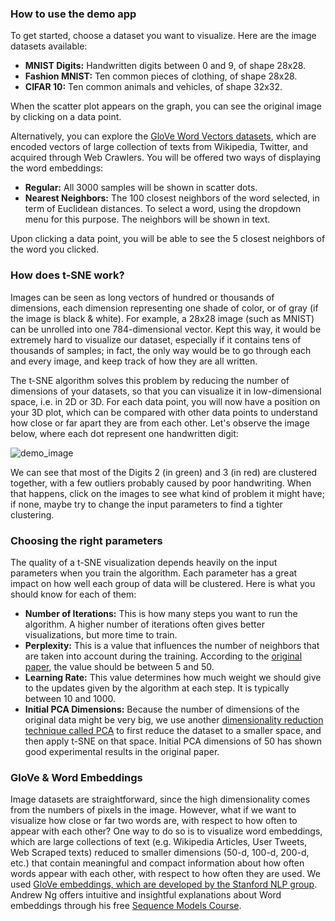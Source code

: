 ### How to use the demo app

To get started, choose a dataset you want to visualize. Here are the image datasets available:

- **MNIST Digits:** Handwritten digits between 0 and 9, of shape 28x28.
- **Fashion MNIST:** Ten common pieces of clothing, of shape 28x28.
- **CIFAR 10:** Ten common animals and vehicles, of shape 32x32.

When the scatter plot appears on the graph, you can see the original image by clicking on a data point.

Alternatively, you can explore the [GloVe Word Vectors datasets](https://nlp.stanford.edu/projects/glove/), which are encoded vectors of large collection of texts from Wikipedia, Twitter, and acquired through Web Crawlers. You will be offered two ways of displaying the word embeddings:

- **Regular:** All 3000 samples will be shown in scatter dots.
- **Nearest Neighbors:** The 100 closest neighbors of the word selected, in term of Euclidean distances. To select a word, using the dropdown menu for this purpose. The neighbors will be shown in text.

Upon clicking a data point, you will be able to see the 5 closest neighbors of the word you clicked.

### How does t-SNE work?

Images can be seen as long vectors of hundred or thousands of dimensions, each dimension representing one shade of color, or of gray (if the image is black & white). For example, a 28x28 image (such as MNIST) can be unrolled into one 784-dimensional vector. Kept this way, it would be extremely hard to visualize our dataset, especially if it contains tens of thousands of samples; in fact, the only way would be to go through each and every image, and keep track of how they are all written.

The t-SNE algorithm solves this problem by reducing the number of dimensions of your datasets, so that you can visualize it in low-dimensional space, i.e. in 2D or 3D. For each data point, you will now have a position on your 3D plot, which can be compared with other data points to understand how close or far apart they are from each other. Let's observe the image below, where each dot represent one handwritten digit:

![demo_image](https://raw.githubusercontent.com/plotly/dash-tsne/refresh-app/screenshots/demo_image.png)

We can see that most of the Digits 2 (in green) and 3 (in red) are clustered together, with a few outliers probably caused by poor handwriting. When that happens, click on the images to see what kind of problem it might have; if none, maybe try to change the input parameters to find a tighter clustering.

### Choosing the right parameters

The quality of a t-SNE visualization depends heavily on the input parameters when you train the algorithm. Each parameter has a great impact on how well each group of data will be clustered. Here is what you should know for each of them:

- **Number of Iterations:** This is how many steps you want to run the algorithm. A higher number of iterations often gives better visualizations, but more time to train.
- **Perplexity:** This is a value that influences the number of neighbors that are taken into account during the training. According to the [original paper](https://lvdmaaten.github.io/publications/papers/JMLR_2008.pdf), the value should be between 5 and 50.
- **Learning Rate:** This value determines how much weight we should give to the updates given by the algorithm at each step. It is typically between 10 and 1000.
- **Initial PCA Dimensions:** Because the number of dimensions of the original data might be very big, we use another [dimensionality reduction technique called PCA](https://en.wikipedia.org/wiki/Principal_component_analysis) to first reduce the dataset to a smaller space, and then apply t-SNE on that space. Initial PCA dimensions of 50 has shown good experimental results in the original paper.

### GloVe & Word Embeddings

Image datasets are straightforward, since the high dimensionality comes from the numbers of pixels in the image. However, what if we want to visualize how close or far two words are, with respect to how often to appear with each other? One way to do so is to visualize word embeddings, which are large collections of text (e.g. Wikipedia Articles, User Tweets, Web Scraped texts) reduced to smaller dimensions (50-d, 100-d, 200-d, etc.) that contain meaningful and compact information about how often words appear with each other, with respect to how often they are used. We used [GloVe embeddings, which are developed by the Stanford NLP group](). Andrew Ng offers intuitive and insightful explanations about Word embeddings through his free [Sequence Models Course](https://www.coursera.org/learn/nlp-sequence-models/lecture/qHMK5/using-word-embeddings).

